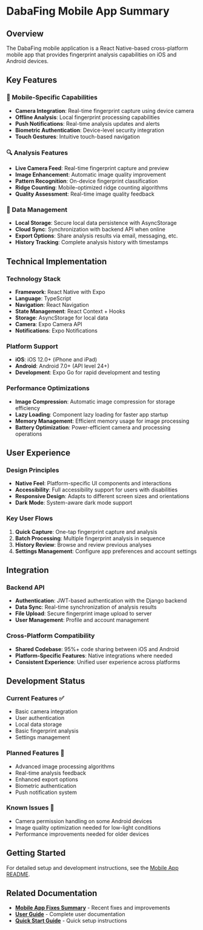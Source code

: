 # DabaFing Mobile App Summary

## Overview

The DabaFing mobile application is a React Native-based cross-platform mobile app that provides fingerprint analysis capabilities on iOS and Android devices.

## Key Features

### 📱 Mobile-Specific Capabilities
- **Camera Integration**: Real-time fingerprint capture using device camera
- **Offline Analysis**: Local fingerprint processing capabilities
- **Push Notifications**: Real-time analysis updates and alerts
- **Biometric Authentication**: Device-level security integration
- **Touch Gestures**: Intuitive touch-based navigation

### 🔍 Analysis Features
- **Live Camera Feed**: Real-time fingerprint capture and preview
- **Image Enhancement**: Automatic image quality improvement
- **Pattern Recognition**: On-device fingerprint classification
- **Ridge Counting**: Mobile-optimized ridge counting algorithms
- **Quality Assessment**: Real-time image quality feedback

### 💾 Data Management
- **Local Storage**: Secure local data persistence with AsyncStorage
- **Cloud Sync**: Synchronization with backend API when online
- **Export Options**: Share analysis results via email, messaging, etc.
- **History Tracking**: Complete analysis history with timestamps

## Technical Implementation

### Technology Stack
- **Framework**: React Native with Expo
- **Language**: TypeScript
- **Navigation**: React Navigation
- **State Management**: React Context + Hooks
- **Storage**: AsyncStorage for local data
- **Camera**: Expo Camera API
- **Notifications**: Expo Notifications

### Platform Support
- **iOS**: iOS 12.0+ (iPhone and iPad)
- **Android**: Android 7.0+ (API level 24+)
- **Development**: Expo Go for rapid development and testing

### Performance Optimizations
- **Image Compression**: Automatic image compression for storage efficiency
- **Lazy Loading**: Component lazy loading for faster app startup
- **Memory Management**: Efficient memory usage for image processing
- **Battery Optimization**: Power-efficient camera and processing operations

## User Experience

### Design Principles
- **Native Feel**: Platform-specific UI components and interactions
- **Accessibility**: Full accessibility support for users with disabilities
- **Responsive Design**: Adapts to different screen sizes and orientations
- **Dark Mode**: System-aware dark mode support

### Key User Flows
1. **Quick Capture**: One-tap fingerprint capture and analysis
2. **Batch Processing**: Multiple fingerprint analysis in sequence
3. **History Review**: Browse and review previous analyses
4. **Settings Management**: Configure app preferences and account settings

## Integration

### Backend API
- **Authentication**: JWT-based authentication with the Django backend
- **Data Sync**: Real-time synchronization of analysis results
- **File Upload**: Secure fingerprint image upload to server
- **User Management**: Profile and account management

### Cross-Platform Compatibility
- **Shared Codebase**: 95%+ code sharing between iOS and Android
- **Platform-Specific Features**: Native integrations where needed
- **Consistent Experience**: Unified user experience across platforms

## Development Status

### Current Features ✅
- Basic camera integration
- User authentication
- Local data storage
- Basic fingerprint analysis
- Settings management

### Planned Features 🚧
- Advanced image processing algorithms
- Real-time analysis feedback
- Enhanced export options
- Biometric authentication
- Push notification system

### Known Issues 🐛
- Camera permission handling on some Android devices
- Image quality optimization needed for low-light conditions
- Performance improvements needed for older devices

## Getting Started

For detailed setup and development instructions, see the [Mobile App README](frontend-mobile/README.md).

## Related Documentation

- **[Mobile App Fixes Summary](MOBILE_APP_FIXES_SUMMARY.md)** - Recent fixes and improvements
- **[User Guide](USER_GUIDE.md)** - Complete user documentation
- **[Quick Start Guide](QUICK_START_GUIDE.md)** - Quick setup instructions 